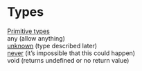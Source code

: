 # Types

[Primitive types](./TS/PrimitiveTypes.md)<br>
any (allow anything)<br>
[unknown](./TS/UnknownType.md) (type described later)<br>
[never](./TS/NeverType.md) (it’s impossible that this could happen)<br>
void (returns undefined or no return value)